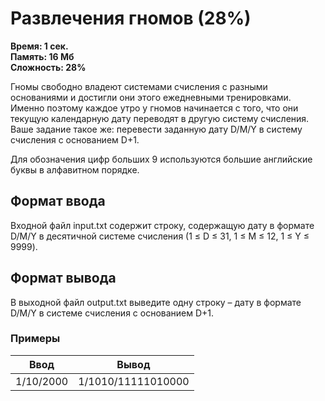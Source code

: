 <h1 class="title">Развлечения гномов (28%)</h1>
<p><b>Время: 1 сек.<br>Память: 16 Мб<br>Сложность: 28%</b></p>
<p>Гномы свободно владеют системами счисления с разными основаниями и достигли они этого ежедневными тренировками. Именно поэтому каждое утро у гномов начинается с того, что они текущую календарную дату переводят в другую систему счисления. Ваше задание такое же: перевести заданную дату D/M/Y в систему счисления с основанием D+1.</p>
<p>Для обозначения цифр больших 9 используются большие английские буквы в алфавитном порядке.</p>
<h2>Формат ввода</h2>
<p>Входной файл input.txt содержит строку, содержащую дату в формате D/M/Y в десятичной системе счисления (1 ≤ D ≤ 31, 1 ≤ M ≤ 12, 1 ≤ Y ≤ 9999).</p>
<h2>Формат вывода</h2>
<p>В выходной файл output.txt выведите одну строку – дату в формате D/M/Y в системе счисления с основанием D+1.</p>
<h3>Примеры</h3>
<table class="sample-tests">
  <thead>
     <tr>
        <th>Ввод</th>
        <th>Вывод</th>
     </tr>
  </thead>
  <tbody>
     <tr>
        <td>1/10/2000</td>
        <td>1/1010/11111010000</td>
     </tr>
  </tbody>
</table>
